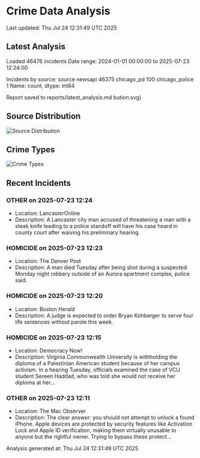 # Crime Data Analysis
Last updated: Thu Jul 24 12:31:49 UTC 2025

## Latest Analysis

Loaded 46476 incidents
Date range: 2024-01-01 00:00:00 to 2025-07-23 12:24:00

Incidents by source:
source
newsapi           46375
chicago_pd          100
chicago_police        1
Name: count, dtype: int64

Report saved to reports/latest_analysis.md
bution.svg)

## Source Distribution
![Source Distribution](images/source_distribution.svg)

## Crime Types
![Crime Types](images/crime_types.svg)

## Recent Incidents

### OTHER on 2025-07-23 12:24
- Location: LancasterOnline
- Description: A Lancaster city man accused of threatening a man with a steak knife leading to a police standoff will have his case heard in county court after waiving his preliminary hearing.


### HOMICIDE on 2025-07-23 12:23
- Location: The Denver Post
- Description: A man died Tuesday after being shot during a suspected Monday night robbery outside of an Aurora apartment complex, police said.


### HOMICIDE on 2025-07-23 12:20
- Location: Boston Herald
- Description: A judge is expected to order Bryan Kohberger to serve four life sentences without parole this week.


### HOMICIDE on 2025-07-23 12:15
- Location: Democracy Now!
- Description: Virginia Commonwealth University is withholding the diploma of a Palestinian American student because of her campus activism. In a hearing Tuesday, officials examined the case of VCU student Sereen Haddad, who was told she would not receive her diploma at her…


### OTHER on 2025-07-23 12:11
- Location: The Mac Observer
- Description: The clear answer: you should not attempt to unlock a found iPhone. Apple devices are protected by security features like Activation Lock and Apple ID verification, making them virtually unusable to anyone but the rightful owner. Trying to bypass these protect…

Analysis generated at: Thu Jul 24 12:31:49 UTC 2025
